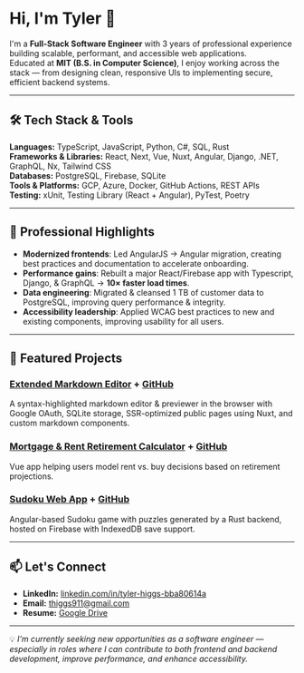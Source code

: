 # Hi, I'm Tyler 👋  

I'm a **Full-Stack Software Engineer** with 3 years of professional experience building scalable, performant, and accessible web applications.  
Educated at **MIT (B.S. in Computer Science)**, I enjoy working across the stack — from designing clean, responsive UIs to implementing secure, efficient backend systems.  

---

## 🛠️ Tech Stack & Tools  
**Languages:** TypeScript, JavaScript, Python, C#, SQL, Rust  
**Frameworks & Libraries:** React, Next, Vue, Nuxt, Angular, Django, .NET, GraphQL, Nx, Tailwind CSS  
**Databases:** PostgreSQL, Firebase, SQLite  
**Tools & Platforms:** GCP, Azure, Docker, GitHub Actions, REST APIs  
**Testing:** xUnit, Testing Library (React + Angular), PyTest, Poetry  

---

## 💼 Professional Highlights  
- **Modernized frontends**: Led AngularJS → Angular migration, creating best practices and documentation to accelerate onboarding.  
- **Performance gains**: Rebuilt a major React/Firebase app with Typescript, Django, & GraphQL → **10× faster load times**.  
- **Data engineering**: Migrated & cleansed 1 TB of customer data to PostgreSQL, improving query performance & integrity.  
- **Accessibility leadership**: Applied WCAG best practices to new and existing components, improving usability for all users.  

---

## 📂 Featured Projects  
### [Extended Markdown Editor](https://md-me-dot-dev.nuxt.dev/) + [GitHub](https://github.com/tylerhiggs/mdxNuxt)
A syntax-highlighted markdown editor & previewer in the browser with Google OAuth, SQLite storage, SSR-optimized public pages using Nuxt, and custom markdown components.  

### [Mortgage & Rent Retirement Calculator](https://mortgage-and-rent-calculator.web.app/) + [GitHub](https://github.com/tylerhiggs/mortgage-rent-calculator)
Vue app helping users model rent vs. buy decisions based on retirement projections.  

### [Sudoku Web App](https://sudoku-6fbd2.web.app/) + [GitHub](https://github.com/tylerhiggs/sudoku-ng)
Angular-based Sudoku game with puzzles generated by a Rust backend, hosted on Firebase with IndexedDB save support.  

---

## 📫 Let's Connect  
- **LinkedIn:** [linkedin.com/in/tyler-higgs-bba80614a](https://www.linkedin.com/in/tyler-higgs-bba80614a/)  
- **Email:** thiggs911@gmail.com  
- **Resume:** [Google Drive](https://drive.google.com/file/d/1HYpMIKmC3j0OBymrgLdcvq6Apd3nG_H0/view?usp=sharing) 

---

💡 *I’m currently seeking new opportunities as a software engineer — especially in roles where I can contribute to both frontend and backend development, improve performance, and enhance accessibility.*


